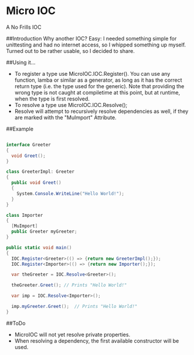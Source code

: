 # Micro IOC
A No Frills IOC

##Introduction
Why another IOC? Easy: I needed something simple for unittesting and had no
internet access, so I whipped something up myself. Turned out to be rather
usable, so I decided to share.

##Using it...
* To register a type use MicroIOC.IOC.Register<Type>(<GeneratorFunction>). You can use any function, lamba or similar as a generator, as long as it has the correct return type (i.e. the type used for the generic). Note that providing the wrong type is not caught at compiletime at this point, but at runtime, when the type is first resolved.
* To resolve a type use MicroIOC.IOC.Resolve<Type>();
* Resolve will attempt to recursively resolve dependencies as well, if they are marked with the "MuImport" Attribute.

##Example

```C#

interface Greeter
{
  void Greet();
}

class GreeterImpl: Greeter
{
  public void Greet()
  {
    System.Console.WriteLine("Hello World!");
  }
}

class Importer
{
  [MuImport]
  public Greeter myGreeter;
}

public static void main()
{
  IOC.Register<Greeter>(() => {return new GreeterImpl();});
  IOC.Register<Importer>(() => {return new Importer();});

  var theGreeter = IOC.Resolve<Greeter>();

  theGreeter.Greet(); // Prints "Hello World!"

  var imp = IOC.Resolve<Importer>();

  imp.myGreeter.Greet();  // Prints "Hello World!"
}
```

##ToDo
* MicroIOC will not yet resolve private properties.
* When resolving a dependency, the first available constructor will be used.
